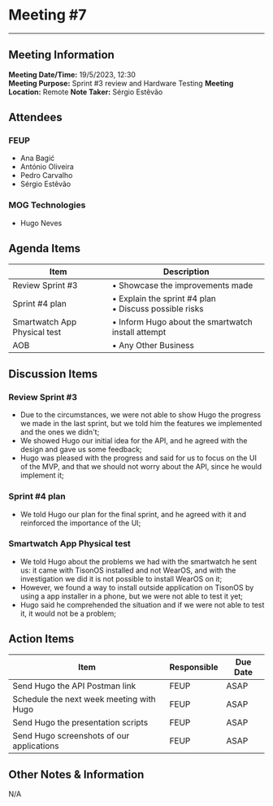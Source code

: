 # Meeting #7
--------------------

## Meeting Information
**Meeting Date/Time:** 19/5/2023, 12:30  
**Meeting Purpose:** Sprint #3 review and Hardware Testing
**Meeting Location:** Remote
**Note Taker:** Sérgio Estêvão
## Attendees

### FEUP

- Ana Bagić
- António Oliveira
- Pedro Carvalho
- Sérgio Estêvão

### MOG Technologies

- Hugo Neves

## Agenda Items

Item | Description
---- | ----
Review Sprint #3 | • Showcase the improvements made
Sprint #4 plan | • Explain the sprint #4 plan <br> • Discuss possible risks
Smartwatch App Physical test | • Inform Hugo about the smartwatch install attempt
AOB  | • Any Other Business



## Discussion Items

### Review Sprint #3 
- Due to the circumstances, we were not able to show Hugo the progress we made in the last sprint, but we told him the features we implemented and the ones we didn't;
- We showed Hugo our initial idea for the API, and he agreed with the design and gave us some feedback;
- Hugo was pleased with the progress and said for us to focus on the UI of the MVP, and that we should not worry about the API, since he would implement it;

### Sprint #4 plan 
- We told Hugo our plan for the final sprint, and he agreed with it and reinforced the importance of the UI;


### Smartwatch App Physical test
- We told Hugo about the problems we had with the smartwatch he sent us: it came with TisonOS installed and not WearOS, and with the investigation we did it is not possible to install WearOS on it;
- However, we found a way to install outside application on TisonOS by using a app installer in a phone, but we were not able to test it yet;
- Hugo said he comprehended the situation and if we were not able to test it, it would not be a problem;

## Action Items
| Item | Responsible | Due Date |
| ---- | ---- | ---- |
| Send Hugo the API Postman link  | FEUP | ASAP |
| Schedule the next week meeting with Hugo | FEUP | ASAP |
| Send Hugo the presentation scripts | FEUP | ASAP |
| Send Hugo screenshots of our applications | FEUP | ASAP |


## Other Notes & Information
N/A
